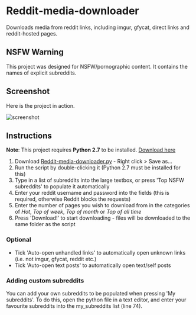 # Reddit-media-downloader
Downloads media from reddit links, including imgur, gfycat, direct links and reddit-hosted pages.

## NSFW Warning
This project was designed for NSFW/pornographic content. It contains the names of explicit subreddits.

## Screenshot
Here is the project in action.

![screenshot](https://raw.githubusercontent.com/alexa-1/Reddit-media-downloader/master/screenshot.png "Screenshot")

## Instructions
**Note**: This project requires **Python 2.7** to be installed. [Download here](https://www.python.org/downloads/)

1. Download [Reddit-media-downloader.py](https://raw.githubusercontent.com/alexa-1/Reddit-media-downloader/master/Reddit-media-downloader.py) - Right click > Save as...
2. Run the script by double-clicking it (Python 2.7 must be installed for this)
3. Type in a list of subreddits into the large textbox, or press 'Top NSFW subreddits' to populate it automatically
4. Enter your reddit username and password into the fields (this is required, otherwise Reddit blocks the requests)
5. Enter the number of pages you wish to download from in the categories of *Hot*, *Top of week*, *Top of month* or *Top of all time*
6. Press 'Download!' to start downloading - files will be downloaded to the same folder as the script

### Optional
- Tick 'Auto-open unhandled links' to automatically open unknown links (i.e. not imgur, gfycat, reddit etc.)
- Tick 'Auto-open text posts' to automatically open text/self posts

### Adding custom subreddits
You can add your own subreddits to be populated when pressing 'My subreddits'. To do this, open the python file in a text editor, and enter your favourite subreddits into the my_subreddits list (line 74).
